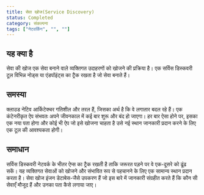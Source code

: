 ```yaml
---
title: सेवा खोज(Service Discovery)
status: Completed
category: संकल्पना
tags: ["नेटवर्किंग", "", ""]
---
```



## यह क्या है

सेवा की खोज एक सेवा बनाने वाले व्यक्तिगत उदाहरणों को खोजने की प्रक्रिया है। एक सर्विस डिस्कवरी टूल विभिन्न नोड्स या एंडपॉइंट्स का ट्रैक रखता है जो सेवा बनाते हैं।

## समस्या

क्लाउड नेटिव आर्किटेक्चर गतिशील और तरल हैं, जिसका अर्थ है कि वे लगातार बदल रहे हैं। एक कंटेनरीकृत ऐप संभवतः अपने जीवनकाल में कई बार शुरू और बंद हो जाएगा। हर बार ऐसा होने पर, इसका एक नया पता होगा और कोई भी ऐप जो इसे खोजना चाहता है उसे नई स्थान जानकारी प्रदान करने के लिए एक टूल की आवश्यकता होगी।

## समाधान

सर्विस डिस्कवरी नेटवर्क के भीतर ऐप्स का ट्रैक रखती है ताकि जरूरत पड़ने पर वे एक-दूसरे को ढूंढ सकें। यह व्यक्तिगत सेवाओं को खोजने और संभावित रूप से पहचानने के लिए एक सामान्य स्थान प्रदान करता है। सेवा खोज इंजन डेटाबेस-जैसे उपकरण हैं जो इस बारे में जानकारी संग्रहीत करते हैं कि कौन सी सेवाएँ मौजूद हैं और उनका पता कैसे लगाया जाए।